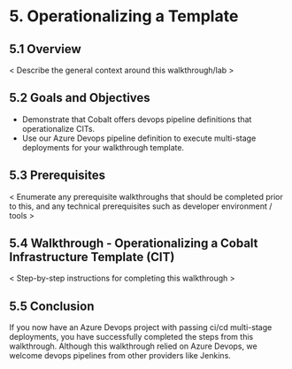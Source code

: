 # 5. Operationalizing a Template

## 5.1 Overview
< Describe the general context around this walkthrough/lab >

## 5.2 Goals and Objectives
- Demonstrate that Cobalt offers devops pipeline definitions that operationalize CITs.
- Use our Azure Devops pipeline definition to execute multi-stage deployments for your walkthrough template.

## 5.3 Prerequisites
< Enumerate any prerequisite walkthroughs that should be completed prior to this, and any technical prerequisites such as developer environment / tools >

## 5.4 Walkthrough - Operationalizing a Cobalt Infrastructure Template (CIT)
< Step-by-step instructions for completing this walkthrough >

## 5.5 Conclusion
If you now have an Azure Devops project with passing ci/cd multi-stage deployments, you have successfully completed the steps from this walkthrough. Although this walkthrough relied on Azure Devops, we welcome devops pipelines from other providers like Jenkins.